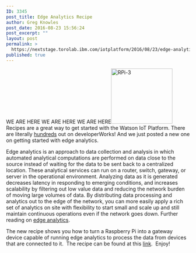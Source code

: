 ```yaml
---
ID: 3345
post_title: Edge Analytics Recipe
author: Greg Knowles
post_date: 2016-08-23 15:56:24
post_excerpt: ""
layout: post
permalink: >
  https://nextstage.torolab.ibm.com/iotplatform/2016/08/23/edge-analytics-recipe/
published: true
---
```

<p>WE ARE HERE WE ARE HERE WE ARE HERE<img src="http://nextstage.torolab.ibm.com/iotplatform/wp-content/uploads/sites/24/2016/08/RPi-31-300x269.jpg" alt="RPi-3" width="168" height="151" class="  wp-image-3349 alignleft" />Recipes are a great way to get started with the Watson IoT Platform. There are literally <a href="https://nextstage.torolab.ibm.com/recipes/" target="_blank">hundreds</a> out on developerWorks! And we just posted a new one on getting started with edge analytics.</p>

<p>Edge analytics is an approach to data collection and analysis in which automated analytical computations are performed on data close to the source instead of waiting for the data to be sent back to a centralized location. These analytical services can run on a router, switch, gateway, or server in the operational environment. Analyzing data as it is generated decreases latency in responding to emerging conditions, and increases scalability by filtering out low value data and reducing the network burden of moving large volumes of data. By distributing data processing and analytics out to the edge of the network, you can more easily apply a rich set of analytics on site with flexibility to start small and scale up and still maintain continuous operations even if the network goes down.  Further reading on <a href="https://nextstage.torolab.ibm.com/iotplatform/2016/08/03/introducing-edge-analytics/" target="_blank">edge analytics</a>.</p>

<p>The new recipe shows you how to turn a Raspberry Pi into a gateway device capable of running edge analytics to process the data from devices that are connected to it.  The recipe can be found at this <a href="https://nextstage.torolab.ibm.com/recipes/tutorials/getting-started-with-edge-analytics-in-watson-iot-platform/" target="_blank">link</a>.  Enjoy!</p>

